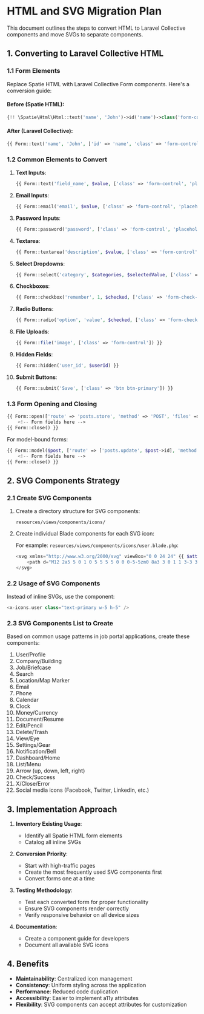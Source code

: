 # HTML and SVG Migration Plan

This document outlines the steps to convert HTML to Laravel Collective components and move SVGs to separate components.

## 1. Converting to Laravel Collective HTML

### 1.1 Form Elements

Replace Spatie HTML with Laravel Collective Form components. Here's a conversion guide:

#### Before (Spatie HTML):
```php
{!! \Spatie\Html\Html::text('name', 'John')->id('name')->class('form-control') !!}
```

#### After (Laravel Collective):
```php
{{ Form::text('name', 'John', ['id' => 'name', 'class' => 'form-control']) }}
```

### 1.2 Common Elements to Convert

1. **Text Inputs**:
   ```php
   {{ Form::text('field_name', $value, ['class' => 'form-control', 'placeholder' => 'Enter value']) }}
   ```

2. **Email Inputs**:
   ```php
   {{ Form::email('email', $value, ['class' => 'form-control', 'placeholder' => 'Enter email']) }}
   ```

3. **Password Inputs**:
   ```php
   {{ Form::password('password', ['class' => 'form-control', 'placeholder' => 'Enter password']) }}
   ```

4. **Textarea**:
   ```php
   {{ Form::textarea('description', $value, ['class' => 'form-control', 'rows' => 3]) }}
   ```

5. **Select Dropdowns**:
   ```php
   {{ Form::select('category', $categories, $selectedValue, ['class' => 'form-select', 'placeholder' => 'Select category']) }}
   ```

6. **Checkboxes**:
   ```php
   {{ Form::checkbox('remember', 1, $checked, ['class' => 'form-check-input']) }}
   ```

7. **Radio Buttons**:
   ```php
   {{ Form::radio('option', 'value', $checked, ['class' => 'form-check-input']) }}
   ```

8. **File Uploads**:
   ```php
   {{ Form::file('image', ['class' => 'form-control']) }}
   ```

9. **Hidden Fields**:
   ```php
   {{ Form::hidden('user_id', $userId) }}
   ```

10. **Submit Buttons**:
    ```php
    {{ Form::submit('Save', ['class' => 'btn btn-primary']) }}
    ```

### 1.3 Form Opening and Closing

```php
{{ Form::open(['route' => 'posts.store', 'method' => 'POST', 'files' => true]) }}
    <!-- Form fields here -->
{{ Form::close() }}
```

For model-bound forms:

```php
{{ Form::model($post, ['route' => ['posts.update', $post->id], 'method' => 'PUT', 'files' => true]) }}
    <!-- Form fields here -->
{{ Form::close() }}
```

## 2. SVG Components Strategy

### 2.1 Create SVG Components

1. Create a directory structure for SVG components:
   ```
   resources/views/components/icons/
   ```

2. Create individual Blade components for each SVG icon:

   For example: `resources/views/components/icons/user.blade.php`:
   ```php
   <svg xmlns="http://www.w3.org/2000/svg" viewBox="0 0 24 24" {{ $attributes->merge(['class' => 'w-6 h-6']) }}>
       <path d="M12 2a5 5 0 1 0 5 5 5 5 0 0 0-5-5zm0 8a3 3 0 1 1 3-3 3 3 0 0 1-3 3zm9 11v-1a7 7 0 0 0-7-7h-4a7 7 0 0 0-7 7v1h2v-1a5 5 0 0 1 5-5h4a5 5 0 0 1 5 5v1z"/>
   </svg>
   ```

### 2.2 Usage of SVG Components

Instead of inline SVGs, use the component:

```php
<x-icons.user class="text-primary w-5 h-5" />
```

### 2.3 SVG Components List to Create

Based on common usage patterns in job portal applications, create these components:

1. User/Profile
2. Company/Building
3. Job/Briefcase
4. Search
5. Location/Map Marker
6. Email
7. Phone
8. Calendar
9. Clock
10. Money/Currency
11. Document/Resume
12. Edit/Pencil
13. Delete/Trash
14. View/Eye
15. Settings/Gear
16. Notification/Bell
17. Dashboard/Home
18. List/Menu
19. Arrow (up, down, left, right)
20. Check/Success
21. X/Close/Error
22. Social media icons (Facebook, Twitter, LinkedIn, etc.)

## 3. Implementation Approach

1. **Inventory Existing Usage**:
   - Identify all Spatie HTML form elements
   - Catalog all inline SVGs

2. **Conversion Priority**:
   - Start with high-traffic pages
   - Create the most frequently used SVG components first
   - Convert forms one at a time

3. **Testing Methodology**:
   - Test each converted form for proper functionality
   - Ensure SVG components render correctly
   - Verify responsive behavior on all device sizes

4. **Documentation**:
   - Create a component guide for developers
   - Document all available SVG icons

## 4. Benefits

- **Maintainability**: Centralized icon management
- **Consistency**: Uniform styling across the application
- **Performance**: Reduced code duplication
- **Accessibility**: Easier to implement a11y attributes
- **Flexibility**: SVG components can accept attributes for customization 